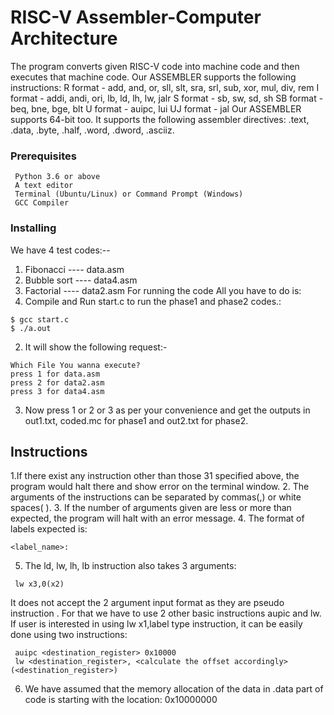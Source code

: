# RISC-V Assembler-Computer Architecture

The program converts given RISC-V code into machine code and then executes that machine code.
Our ASSEMBLER supports the following instructions:
R format - add, and, or, sll, slt, sra, srl, sub, xor, mul, div, rem
I format - addi, andi, ori, lb, ld, lh, lw, jalr
S format - sb, sw, sd, sh
SB format - beq, bne, bge, blt
U format - auipc, lui
UJ format - jal
Our ASSEMBLER supports 64-bit too.
It supports the following assembler directives:
.text, .data, .byte, .half, .word, .dword, .asciiz.

### Prerequisites

```
 Python 3.6 or above
 A text editor
 Terminal (Ubuntu/Linux) or Command Prompt (Windows)
 GCC Compiler 
```

### Installing
We have 4 test codes:--
1. Fibonacci    ----  data.asm
2. Bubble sort  ---- data4.asm
3. Factorial    ---- data2.asm
For running the code All you have to do is:
1. Compile and Run  start.c  to run the phase1 and phase2 codes.:
```
$ gcc start.c
$ ./a.out
```
2. It will show the following request:-
```
Which File You wanna execute?
press 1 for data.asm
press 2 for data2.asm
press 3 for data4.asm
```
3. Now press 1 or 2 or 3 as per your convenience and get the outputs in
out1.txt, coded.mc for phase1 and out2.txt for phase2.

## Instructions 
1.If there exist any instruction other than those 31 specified above, the
program would halt there and show error on the terminal window.
2. The arguments of the instructions can be separated by commas(,) or white
spaces( ).
3. If the number of arguments given are less or more than expected, the
program will halt with an error message.
4. The format of labels expected is:
```
<label_name>:
```
5. The ld, lw, lh, lb instruction also takes 3 arguments:
```
 lw x3,0(x2)
 ```
It does not accept the 2 argument input format as they are pseudo
instruction . For that we have to use 2 other basic instructions aupic and
lw.
If user is interested in using lw x1,label type instruction, it can be
easily done using two instructions:
```
 auipc <destination_register> 0x10000
 lw <destination_register>, <calculate the offset accordingly>(<destination_register>)
 ```
6. We have assumed that the memory allocation of the data in .data part of code is starting with the location: 0x10000000




